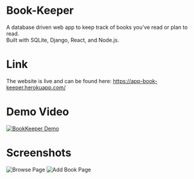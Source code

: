 # Book-Keeper
A database driven web app to keep track of books you've read or plan to read.\
Built with SQLite, Django, React, and Node.js.

# Link
The website is live and can be found here: https://app-book-keeper.herokuapp.com/

# Demo Video
[![BookKeeper Demo](https://i.imgur.com/oDZ2fmD.png)](https://youtu.be/AcF7VZfpZuw)

# Screenshots
![Browse Page](https://i.imgur.com/xVUJadu.png)
![Add Book Page](https://i.imgur.com/ttQAQsN.png)
